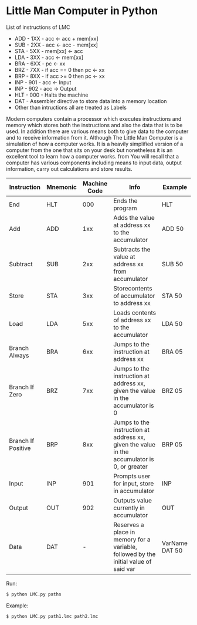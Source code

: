 
# Little Man Computer in Python

List of instructions of LMC 

* ADD - 1XX - acc <- acc + mem[xx] 
* SUB - 2XX - acc <- acc -  mem[xx] 
* STA - 5XX - mem[xx] <- acc 
* LDA - 3XX - acc <-  mem[xx] 
* BRA - 6XX - pc <- xx 
* BRZ - 7XX - if acc == 0 then pc <- xx 
* BRP - 8XX - if acc >= 0 then pc <- xx 
* INP - 901 - acc <- Input 
* INP - 902 - acc -> Output 
* HLT - 000 - Halts the machine
* DAT       - Assembler directive to store data into a memory location
* Other than intructions all are treated as Labels


Modern computers contain a processor which executes instructions and memory which stores both the instructions and also the data that is to be used. In addition there are various means both to give data to the computer and to receive information from it. Although The Little Man Computer is a simulation of how a computer works. It is a heavily simplified version of a computer from the one that sits on your desk but nonetheless it is an excellent tool to learn how a computer works. from You will recall that a computer has various components including means to input data, output information, carry out calculations and store results.



| Instruction        | Mnemonic | Machine Code  | Info                                                                                         | Example        |
|--------------------|----------|---------------|----------------------------------------------------------------------------------------------|----------------|
| End                | HLT      | 000           | Ends the program                                                                             | HLT            |
| Add                | ADD      | 1xx           | Adds the value at address xx to the accumulator                                              | ADD 50         |
| Subtract           | SUB      | 2xx           | Subtracts the value at address xx from accumulator                                           | SUB 50         |
| Store              | STA      | 3xx           | Storecontents of accumulator to address xx                                                   | STA 50         |
| Load               | LDA      | 5xx           | Loads contents of address xx to the accumulator                                              | LDA 50         |
| Branch Always      | BRA      | 6xx           | Jumps to the instruction at address xx                                                       | BRA 05         |
| Branch If Zero     | BRZ      | 7xx           | Jumps to the instruction at address xx, given the value  in the accumulator is 0             | BRZ 05         |
| Branch If Positive | BRP      | 8xx           | Jumps to the instruction at address xx, given the value  in the accumulator is 0, or greater | BRP 05         |
| Input              | INP      | 901           | Prompts user for input, store in accumulator                                                 | INP            |
| Output             | OUT      | 902           | Outputs value currently in accumulator                                                       | OUT            |
| Data               | DAT      | -             | Reserves a place in memory for a variable, followed by the initial value of said var         | VarName DAT 50 |


Run:

```bash
$ python LMC.py paths
```

Example:

```bash
$ python LMC.py path1.lmc path2.lmc
```


